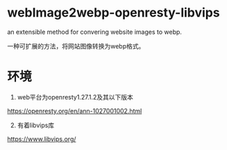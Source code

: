 # webImage2webp-openresty-libvips
an extensible method for convering website images to webp.

一种可扩展的方法，将网站图像转换为webp格式。

# 环境
1. web平台为openresty1.27.1.2及其以下版本

https://openresty.org/en/ann-1027001002.html

2. 有着libvips库

https://www.libvips.org/
